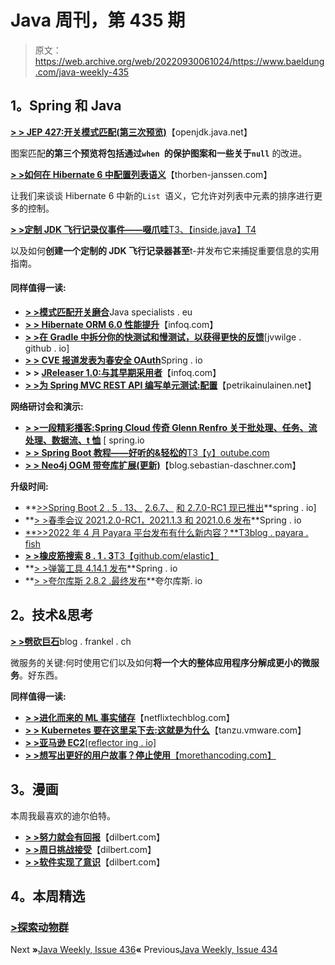 # Java 周刊，第 435 期

> 原文：<https://web.archive.org/web/20220930061024/https://www.baeldung.com/java-weekly-435>

## **1。Spring 和 Java**

[**> > JEP 427:开关模式匹配(第三次预览)**](https://web.archive.org/web/20220813060105/https://openjdk.java.net/jeps/427)【openjdk.java.net】

图案匹配**的第三个预览将包括通过`when `的保护图案和一些关于`null`** 的改进。

[**> >如何在 Hibernate 6 中配置列表语义**](https://web.archive.org/web/20220813060105/https://thorben-janssen.com/hibernate-list-semantics/)【thorben-janssen.com】

让我们来谈谈 Hibernate 6 中新的`List `语义，它允许对列表中元素的排序进行更多的控制。

[**> >定制 JDK 飞行记录仪事件——啜爪哇**T3、【inside.java】T4](https://web.archive.org/web/20220813060105/https://inside.java/2022/04/25/sip48/)

以及如何**创建一个定制的 JDK 飞行记录器甚至**t-并发布它来捕捉重要信息的实用指南。

#### **同样值得一读:**

*   [**> >模式匹配开关磨合**](https://web.archive.org/web/20220813060105/https://www.javaspecialists.eu/archive/Issue300-Break-in-Switch-With-Pattern-Matching.html)Java specialists . eu
*   [**> > Hibernate ORM 6.0 性能提升**](https://web.archive.org/web/20220813060105/https://www.infoq.com/news/2022/04/red-hat-releases-hibernate-6/?utm_campaign=infoq_content&utm_source=infoq&utm_medium=feed&utm_term=Java)【infoq.com】
*   [**> >在 Gradle 中拆分你的快测试和慢测试，以获得更快的反馈**](https://web.archive.org/web/20220813060105/https://jvwilge.github.io/en/2022/04/21/gradle-split-tests.html)[jvwilge . github . io]
*   [**> > CVE 报道发表为春安全 OAuth**](https://web.archive.org/web/20220813060105/https://spring.io/blog/2022/04/21/cve-report-published-for-spring-security-oauth)Spring . io
*   **> > [JReleaser 1.0:与其早期采用者](https://web.archive.org/web/20220813060105/https://www.infoq.com/news/2022/04/jreleaser-v1-community/)**【infoq.com】
*   [**> >为 Spring MVC REST API 编写单元测试:配置**](https://web.archive.org/web/20220813060105/https://www.petrikainulainen.net/programming/testing/writing-unit-tests-for-a-spring-mvc-rest-api-configuration/)【petrikainulainen.net】

**网络研讨会和演示:**

*   [**> >一段精彩播客:Spring Cloud 传奇 Glenn Renfro 关于批处理、任务、流处理、数据流、t 恤**](https://web.archive.org/web/20220813060105/https://spring.io/blog/2022/04/21/a-bootiful-podcast-spring-cloud-legend-glenn-renfro-about-batch-processing-tasks-stream-processing-data-flow-and-t-shirts) [ spring.io
*   [**> > Spring Boot 教程——好听的&轻松的**T3【y】outube.com](https://web.archive.org/web/20220813060105/https://youtu.be/QuvS_VLbGko)
*   [**> > Neo4j OGM 带夸库扩展(更新)**](https://web.archive.org/web/20220813060105/https://blog.sebastian-daschner.com/entries/neo4j-ogm-with-quarkus-extension)【blog.sebastian-daschner.com】

**升级时间:**

*   **[>>Spring Boot 2 . 5 . 13、](https://web.archive.org/web/20220813060105/https://spring.io/blog/2022/04/21/spring-boot-2-5-13-available-now) [2.6.7、](https://web.archive.org/web/20220813060105/https://spring.io/blog/2022/04/21/spring-boot-2-6-7-available-now) [和 2.7.0-RC1 现已推出](https://web.archive.org/web/20220813060105/https://spring.io/blog/2022/04/21/spring-boot-2-7-0-rc1-is-now-available)**spring . io]
*   **[> >春季会议 2021.2.0-RC1，2021.1.3 和 2021.0.6 发布](https://web.archive.org/web/20220813060105/https://spring.io/blog/2022/04/20/spring-session-2021-2-0-rc1-2021-1-3-and-2021-0-6-released)**Spring . io
*   [**>>2022 年 4 月 Payara 平台发布有什么新内容？**T3blog . payara . fish](https://web.archive.org/web/20220813060105/https://blog.payara.fish/whats-new-in-the-april-2022-payara-platform-release)
*   [**> >橡皮筋搜索 8 . 1 . 3**T3【github.com/elastic】](https://web.archive.org/web/20220813060105/https://github.com/elastic/elasticsearch/releases)
*   **[> >弹簧工具 4.14.1 发布](https://web.archive.org/web/20220813060105/https://spring.io/blog/2022/04/26/spring-tools-4-14-1-released)**Spring . io
*   **[> >夸尔库斯 2.8.2 .最终发布](https://web.archive.org/web/20220813060105/https://quarkus.io/blog/quarkus-2-8-2-final-released/)**夸尔库斯. io

## **2。技术&思考**

[**> >劈砍巨石**](https://web.archive.org/web/20220813060105/https://blog.frankel.ch/chopping-monolith/)blog . frankel . ch

微服务的关键:何时使用它们以及如何**将一个大的整体应用程序分解成更小的微服务**。好东西。

**同样值得一读:**

*   [**> >进化而来的 ML 事实储存**](https://web.archive.org/web/20220813060105/https://netflixtechblog.com/evolution-of-ml-fact-store-5941d3231762)【netflixtechblog.com】
*   [**> > Kubernetes 要在这里呆下去:这就是为什么**](https://web.archive.org/web/20220813060105/https://tanzu.vmware.com/content/blog/state-of-kubernetes-2022)【tanzu.vmware.com】
*   [**> >亚马逊 EC2**[reflector ing . io]](https://web.archive.org/web/20220813060105/https://reflectoring.io/getting-started-with-amazon-ec2/)
*   [**> >想写出更好的用户故事？停止使用**【morethancoding.com】](https://web.archive.org/web/20220813060105/https://morethancoding.com/2022/04/21/want-to-write-better-user-stories-stop-using-can/)

## **3。漫画**

本周我最喜欢的迪尔伯特。

*   [**> >努力就会有回报**](https://web.archive.org/web/20220813060105/https://dilbert.com/strip/2022-04-22)【dilbert.com】
*   [**> >周日挑战接受**](https://web.archive.org/web/20220813060105/https://dilbert.com/strip/2022-04-24)【dilbert.com】
*   [**> >软件实现了意识**](https://web.archive.org/web/20220813060105/https://dilbert.com/strip/2022-04-23)【dilbert.com】

## **4。本周精选**

### **[>探索动物群](/web/20220813060105/https://www.baeldung.com/fauna-jw-ww3o)**

Next **»**[Java Weekly, Issue 436](/web/20220813060105/https://www.baeldung.com/java-weekly-436)**«** Previous[Java Weekly, Issue 434](/web/20220813060105/https://www.baeldung.com/java-weekly-434)
